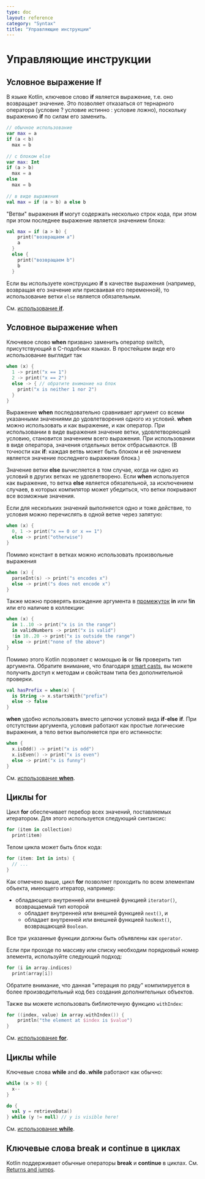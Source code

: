 ```yaml
---
type: doc
layout: reference
category: "Syntax"
title: "Управляющие инструкции"
---
```


# Управляющие инструкции

## Условное выражение If

В языке Kotlin, ключевое слово **if**<!--keyword--> является выражение, т.е. оно возвращает значение.
Это позволяет отказаться от тернарного оператора (условие ? условие истинно : условие ложно), поскольку выражению **if**<!--keyword--> по силам его заменить.

``` kotlin
// обычное использование 
var max = a 
if (a < b) 
  max = b 
 
// с блоком else 
var max: Int
if (a > b) 
  max = a 
else 
  max = b 
 
// в виде выражения 
val max = if (a > b) a else b
```

"Ветви" выражения **if**<!--keyword--> могут содержать несколько строк кода, при этом при этом последнее выражение является значением блока:

``` kotlin
val max = if (a > b) { 
    print("возвращаем a") 
    a 
  } 
  else { 
    print("возвращаем b") 
    b 
  }
```

Если вы используете конструкцию **if**<!--keyword--> в качестве выражения (например, возвращая его значение или присваивая его переменной), то использование ветки `else` является обязательным.

См. [использование **if**<!--keyword-->](grammar.html#if).

## Условное выражение when

Ключевое слово **when**<!--keyword--> призвано заменить оператор switch, присутствующий в C-подобных языках. В простейшем виде его использование выглядит так

``` kotlin
when (x) {
  1 -> print("x == 1")
  2 -> print("x == 2")
  else -> { // обратите внимание на блок
    print("x is neither 1 nor 2")
  }
}
```

Выражение **when**<!--keyword--> последовательно сравнивает аргумент со всеми указанными значениями до удовлетворения одного из условий.
**when**<!--keyword--> можно использовать и как выражение, и как оператор. При использовании в виде выражения значение ветки, удовлетворяющей условию, становится значением всего выражения. При использовании в виде оператора, значения отдельных веток отбрасываются. (В точности как **if**<!--keyword-->: каждая ветвь может быть блоком и её значением является значение последнего выражения блока.)

Значение ветки **else**<!--keyword--> вычисляется в том случае, когда ни одно из условий в других ветках не удовлетворено.
Если **when**<!--keyword--> используется как выражение, то ветка **else**<!--keyword--> является обязательной, за исключением случаев, в которых компилятор может убедиться, что ветки покрывают все возможные значения. 


Если для нескольких значений выполняется одно и тоже действие, то условия можно перечислять в одной ветке через запятую:

``` kotlin
when (x) {
  0, 1 -> print("x == 0 or x == 1")
  else -> print("otherwise")
}
```

Помимо констант в ветках можно использовать произвольные выражения

``` kotlin
when (x) {
  parseInt(s) -> print("s encodes x")
  else -> print("s does not encode x")
}
```

Также можно проверять вхождение аргумента в [промежуток](ranges.html) **in**<!--keyword--> или **!in**<!--keyword--> или его наличие в коллекции:

``` kotlin
when (x) {
  in 1..10 -> print("x is in the range")
  in validNumbers -> print("x is valid")
  !in 10..20 -> print("x is outside the range")
  else -> print("none of the above")
}
```

Помимо этого Кotlin позволяет с момощью **is**<!--keyword--> or **!is**<!--keyword--> проверить тип аргумента. Обратите внимание, что благодаря [smart casts](typecasts.html#smart-casts), вы можете получить доступ к методам и свойствам типа без дополнительной проверки.

```kotlin
val hasPrefix = when(x) {
  is String -> x.startsWith("prefix")
  else -> false
}
```

**when**<!--keyword--> удобно использовать вместо цепочки условий вида **if**<!--keyword-->-**else**<!--keyword--> **if**<!--keyword-->. При отстутствии аргумента, условия работают как простые логические выражения, а тело ветки выполняется при его истинности:

``` kotlin
when {
  x.isOdd() -> print("x is odd")
  x.isEven() -> print("x is even")
  else -> print("x is funny")
}
```

См. [использование **when**<!--keyword-->](grammar.html#when).


## Циклы for

Цикл **for**<!--keyword--> обеспечивает перебор всех значений, поставляемых итератором. Для этого используется следующий синтаксис:

``` kotlin
for (item in collection)
  print(item)
```

Телом цикла может быть блок кода:

``` kotlin
for (item: Int in ints) {
  // ...
}
```

Как отмечено выше, цикл **for**<!--keyword--> позволяет проходить по всем элементам объекта, имеющего итератор, например:

* обладающего внутренней или внешней функцией `iterator()`, возвращаемый тип которой
  * обладает внутренней или внешней функцией `next()`, и
  * обладает внутренней или внешней функцией `hasNext()`, возвращающей `Boolean`.

Все три указанные функции должны быть объявлены как `operator`.

Если при проходе по массиву или списку необходим порядковый номер элемента, используйте следующий подход:

``` kotlin
for (i in array.indices)
  print(array[i])
```

Обратите внимание, что данная "итерация по ряду" компилируется в более производительный код без создания дополнительных объектов.

Также вы можете использовать библиотечную функцию `withIndex`:

``` kotlin
for ((index, value) in array.withIndex()) {
    println("the element at $index is $value")
}
```

См. [использование **for**<!--keyword-->](grammar.html#for).

## Циклы while

Ключевые слова **while**<!--keyword--> and **do**<!--keyword-->..**while**<!--keyword--> работают как обычно:

``` kotlin
while (x > 0) {
  x--
}

do {
  val y = retrieveData()
} while (y != null) // y is visible here!
```

См. [использование **while**<!--keyword-->](grammar.html#while).

## Ключевые слова break и continue в циклах

Kotlin поддерживает обычные операторы **break**<!--keyword--> и **continue**<!--keyword--> в циклах. См. [Returns and jumps](returns.html).


